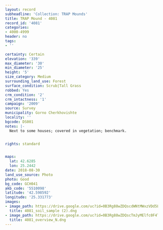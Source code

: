 ```yaml
---
layout: record
subheadline: 'Collection: TRAP Mounds'
title: TRAP Mound - 4081
record_id: '4081'
categories:
- 4000-4999
header: no
tags:
- ''

certainty: Certain
elevation: '339'
max_diameter: '30'
min_diameter: '25'
height: '5'
size_category: Medium
surrounding_land_use: Forest
surface_condition: Scrub|Tall Grass
robbed: Yes
crm_condition: '2'
crm_intactness: '1'
campaign: '2009'
source: Survey
municipality: Gorno Cherkhovishte
locality: ''
bgcode: DS001
notes: |-
  Next to some houses; covered in vegetation; benchmark.


rights: standard


maps:
  lat: 42.6285
  lon: 25.2442
date: 2018-08-30
land_use_source: Photo
photo: Good
bg_code: GCH041
akb_code: '5510098'
latitude: '42.598592'
longitude: '25.331773'
images:
- image_path: https://drive.google.com/uc?id=0B3Rg88wZDQscdWNtMWxzVDd5LVU
  title: 4081_soil_sample (2).dng
- image_path: https://drive.google.com/uc?id=0B3Rg88wZDQscTmJyMElfc0F4T28
  title: 4081_overview_N.dng
---
```

